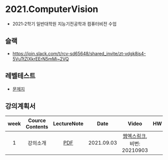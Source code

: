 
# 2021.ComputerVision
- 2021-2학기 일반대학원 지능기전공학과 컴퓨터비전 수업

## 슬랙
- https://join.slack.com/t/rcv-sd65648/shared_invite/zt-vdgk8js4-5VuTtZlXkrEErN5mMi~2VQ

## 레벨테스트 
- [문제지](https://github.com/sejongresearch/ComputerVision/blob/main/LectureNote/%E1%84%8B%E1%85%B5%E1%86%AB%E1%84%80%E1%85%A9%E1%86%BC%E1%84%8C%E1%85%B5%E1%84%82%E1%85%B3%E1%86%BC%E1%84%8E%E1%85%A2%E1%86%AF%E1%84%85%E1%85%B5%E1%86%AB%E1%84%8C%E1%85%B5_%E1%84%86%E1%85%AE%E1%86%AB%E1%84%8C%E1%85%A6_20201101_22%E1%84%89%E1%85%B5.pdf)

## 강의계획서

| week | Cource Contents | LectureNote | Date |  Video | HW | 
|:---:|:---:|:---:|:---:|:---:|:---:| 
| 1 | 강의소개 | [PDF](https://github.com/sejongresearch/ComputerVision/blob/main/LectureNote/%5B%E1%84%8F%E1%85%A5%E1%86%B7%E1%84%91%E1%85%B2%E1%84%90%E1%85%A5%E1%84%87%E1%85%B5%E1%84%8C%E1%85%A5%E1%86%AB%5D%5B1%E1%84%8C%E1%85%AE%E1%84%8E%E1%85%A1%5D%20%E1%84%80%E1%85%AA%E1%84%86%E1%85%A9%E1%86%A8%E1%84%89%E1%85%A9%E1%84%80%E1%85%A2%20I%20(2021).pdf) | 2021.09.03 | [웹엑스링크](https://sejong.webex.com/sejong/j.php?MTID=mbf266a620c69c8e6c0e9ab3b676112dd), 비번: 20210903 |  |


